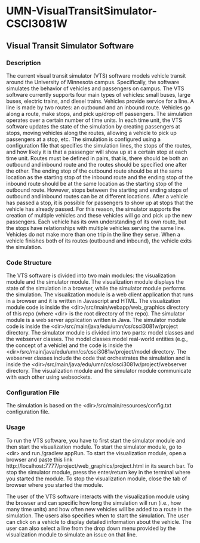# UMN-VisualTransitSimulator-CSCI3081W

## Visual Transit Simulator Software
### Description
The current visual transit simulator (VTS) software models vehicle transit around the University of Minnesota campus. Specifically, the software simulates the behavior of vehicles and passengers on campus. The VTS software currently supports four main types of vehicles: small buses, large buses, electric trains, and diesel trains. Vehicles provide service for a line. A line is made by two routes: an outbound and an inbound route. Vehicles go along a route, make stops, and pick up/drop off passengers. The simulation operates over a certain number of time units. In each time unit, the VTS software updates the state of the simulation by creating passengers at stops, moving vehicles along the routes, allowing a vehicle to pick up passengers at a stop, etc. The simulation is configured using a configuration file that specifies the simulation lines, the stops of the routes, and how likely it is that a passenger will show up at a certain stop at each time unit. Routes must be defined in pairs, that is, there should be both an outbound and inbound route and the routes should be specified one after the other. The ending stop of the outbound route should be at the same location as the starting stop of the inbound route and the ending stop of the inbound route should be at the same location as the starting stop of the outbound route. However, stops between the starting and ending stops of outbound and inbound routes can be at different locations. After a vehicle has passed a stop, it is possible for passengers to show up at stops that the vehicle has already passed. For this reason, the simulator supports the creation of multiple vehicles and these vehicles will go and pick up the new passengers. Each vehicle has its own understanding of its own route, but the stops have relationships with multiple vehicles serving the same line. Vehicles do not make more than one trip in the line they serve. When a vehicle finishes both of its routes (outbound and inbound), the vehicle exits the simulation.

### Code Structure
The VTS software is divided into two main modules: the visualization module and the simulator module. The visualization module displays the state of the simulation in a browser, while the simulator module performs the simulation. The visualization module is a web client application that runs in a browser and it is written in Javascript and HTML. The visualization module code is inside the &lt;dir&gt;/src/main/webapp/web_graphics directory of this repo (where &lt;dir&gt; is the root directory of the repo). The simulator module is a web server application written in Java. The simulator module code is inside the &lt;dir&gt;/src/main/java/edu/umn/cs/csci3081w/project directory. The simulator module is divided into two parts: model classes and the webserver classes. The model classes model real-world entities (e.g., the concept of a vehicle) and the code is inside the &lt;dir&gt;/src/main/java/edu/umn/cs/csci3081w/project/model directory. The webserver classes include the code that orchestrates the simulation and is inside the &lt;dir&gt;/src/main/java/edu/umn/cs/csci3081w/project/webserver directory. The visualization module and the simulator module communicate with each other using websockets.

### Configuration File
The simulation is based on the &lt;dir&gt;/src/main/resources/config.txt configuration file.

### Usage
To run the VTS software, you have to first start the simulator module and then start the visualization module. To start the simulator module, go to &lt;dir&gt; and run./gradlew appRun. To start the visualization module, open a browser and paste this link http://localhost:7777/project/web_graphics/project.html in its search bar. To stop the simulator module, press the enter/return key in the terminal where you started the module. To stop the visualization module, close the tab of browser where you started the module.

The user of the VTS software interacts with the visualization module using the browser and can specific how long the simulation will run (i.e., how many time units) and how often new vehicles will be added to a route in the simulation. The users also specifies when to start the simulation. The user can click on a vehicle to display detailed information about the vehicle. The user can also select a line from the drop down menu provided by the visualization module to simulate an issue on that line.
